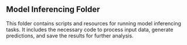 ## Model Inferencing Folder

This folder contains scripts and resources for running model inferencing tasks. It includes the necessary code to process input data, generate predictions, and save the results for further analysis.